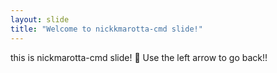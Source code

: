 ```yaml
---
layout: slide
title: "Welcome to nickkmarotta-cmd slide!"
---
```

this is nickmarotta-cmd slide! :tada:
Use the left arrow to go back!!